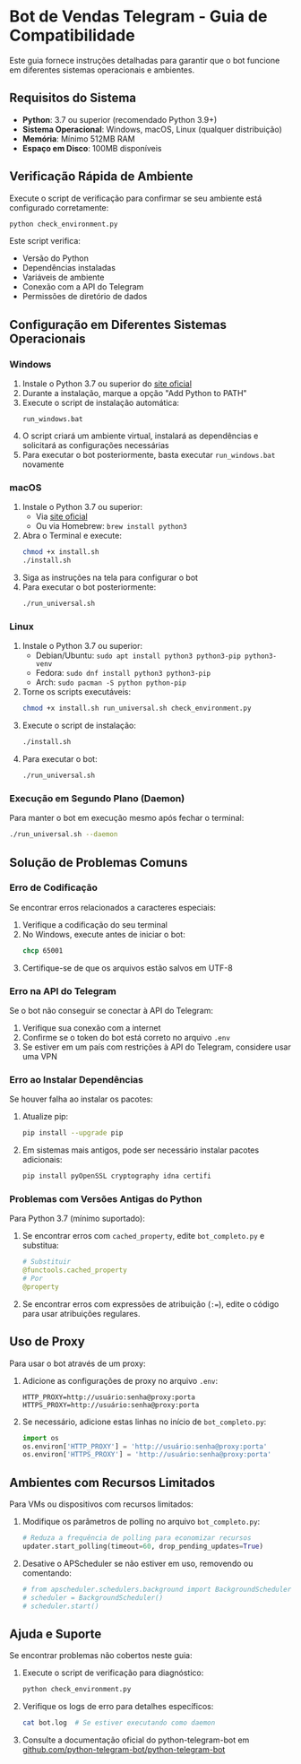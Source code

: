 # Bot de Vendas Telegram - Guia de Compatibilidade

Este guia fornece instruções detalhadas para garantir que o bot funcione em diferentes sistemas operacionais e ambientes.

## Requisitos do Sistema

- **Python**: 3.7 ou superior (recomendado Python 3.9+)
- **Sistema Operacional**: Windows, macOS, Linux (qualquer distribuição)
- **Memória**: Mínimo 512MB RAM
- **Espaço em Disco**: 100MB disponíveis

## Verificação Rápida de Ambiente

Execute o script de verificação para confirmar se seu ambiente está configurado corretamente:

```bash
python check_environment.py
```

Este script verifica:
- Versão do Python
- Dependências instaladas
- Variáveis de ambiente
- Conexão com a API do Telegram
- Permissões de diretório de dados

## Configuração em Diferentes Sistemas Operacionais

### Windows

1. Instale o Python 3.7 ou superior do [site oficial](https://www.python.org/downloads/windows/)
2. Durante a instalação, marque a opção "Add Python to PATH"
3. Execute o script de instalação automática:
   ```
   run_windows.bat
   ```
4. O script criará um ambiente virtual, instalará as dependências e solicitará as configurações necessárias
5. Para executar o bot posteriormente, basta executar `run_windows.bat` novamente

### macOS

1. Instale o Python 3.7 ou superior:
   - Via [site oficial](https://www.python.org/downloads/macos/)
   - Ou via Homebrew: `brew install python3`
2. Abra o Terminal e execute:
   ```bash
   chmod +x install.sh
   ./install.sh
   ```
3. Siga as instruções na tela para configurar o bot
4. Para executar o bot posteriormente:
   ```bash
   ./run_universal.sh
   ```

### Linux

1. Instale o Python 3.7 ou superior:
   - Debian/Ubuntu: `sudo apt install python3 python3-pip python3-venv`
   - Fedora: `sudo dnf install python3 python3-pip`
   - Arch: `sudo pacman -S python python-pip`
2. Torne os scripts executáveis:
   ```bash
   chmod +x install.sh run_universal.sh check_environment.py
   ```
3. Execute o script de instalação:
   ```bash
   ./install.sh
   ```
4. Para executar o bot:
   ```bash
   ./run_universal.sh
   ```
   
### Execução em Segundo Plano (Daemon)

Para manter o bot em execução mesmo após fechar o terminal:

```bash
./run_universal.sh --daemon
```

## Solução de Problemas Comuns

### Erro de Codificação

Se encontrar erros relacionados a caracteres especiais:

1. Verifique a codificação do seu terminal
2. No Windows, execute antes de iniciar o bot:
   ```cmd
   chcp 65001
   ```
3. Certifique-se de que os arquivos estão salvos em UTF-8

### Erro na API do Telegram

Se o bot não conseguir se conectar à API do Telegram:

1. Verifique sua conexão com a internet
2. Confirme se o token do bot está correto no arquivo `.env`
3. Se estiver em um país com restrições à API do Telegram, considere usar uma VPN

### Erro ao Instalar Dependências

Se houver falha ao instalar os pacotes:

1. Atualize pip:
   ```bash
   pip install --upgrade pip
   ```
2. Em sistemas mais antigos, pode ser necessário instalar pacotes adicionais:
   ```bash
   pip install pyOpenSSL cryptography idna certifi
   ```

### Problemas com Versões Antigas do Python

Para Python 3.7 (mínimo suportado):

1. Se encontrar erros com `cached_property`, edite `bot_completo.py` e substitua:
   ```python
   # Substituir
   @functools.cached_property
   # Por
   @property
   ```

2. Se encontrar erros com expressões de atribuição (`:=`), edite o código para usar atribuições regulares.

## Uso de Proxy

Para usar o bot através de um proxy:

1. Adicione as configurações de proxy no arquivo `.env`:
   ```
   HTTP_PROXY=http://usuário:senha@proxy:porta
   HTTPS_PROXY=http://usuário:senha@proxy:porta
   ```

2. Se necessário, adicione estas linhas no início de `bot_completo.py`:
   ```python
   import os
   os.environ['HTTP_PROXY'] = 'http://usuário:senha@proxy:porta'
   os.environ['HTTPS_PROXY'] = 'http://usuário:senha@proxy:porta'
   ```

## Ambientes com Recursos Limitados

Para VMs ou dispositivos com recursos limitados:

1. Modifique os parâmetros de polling no arquivo `bot_completo.py`:
   ```python
   # Reduza a frequência de polling para economizar recursos
   updater.start_polling(timeout=60, drop_pending_updates=True)
   ```

2. Desative o APScheduler se não estiver em uso, removendo ou comentando:
   ```python
   # from apscheduler.schedulers.background import BackgroundScheduler
   # scheduler = BackgroundScheduler()
   # scheduler.start()
   ```

## Ajuda e Suporte

Se encontrar problemas não cobertos neste guia:

1. Execute o script de verificação para diagnóstico:
   ```bash
   python check_environment.py
   ```

2. Verifique os logs de erro para detalhes específicos:
   ```bash
   cat bot.log  # Se estiver executando como daemon
   ```

3. Consulte a documentação oficial do python-telegram-bot em [github.com/python-telegram-bot/python-telegram-bot](https://github.com/python-telegram-bot/python-telegram-bot)